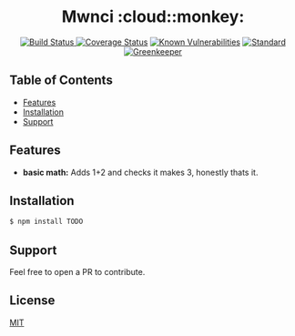 <h1 align="center">Mwnci :cloud::monkey:</h1>

<div align="center">
  <!-- Build Status -->
  <a href="https://travis-ci.org/Deuaidd/mwnci">
    <img src="https://api.travis-ci.org/Deuaidd/mwnci.svg?branch=master"
      alt="Build Status" />
  </a>
  <!-- Test Coverage -->
<a href='https://coveralls.io/github/Deuaidd/mwnci?branch=master'><img src='https://coveralls.io/repos/github/Deuaidd/mwnci/badge.svg?branch=master' alt='Coverage Status' /></a>
  <!-- Vulnerabilities-->
<a href="https://snyk.io/test/github/Deuaidd/mwnci"><img src="https://snyk.io/test/github/Deuaidd/mwnci/badge.svg" alt="Known Vulnerabilities" data-canonical-src="https://snyk.io/test/github/Deuaidd/mwnci" style="max-width:100%;"/></a>
  <!-- Standard -->
  <a href="https://standardjs.com">
    <img src="https://img.shields.io/badge/code%20style-standard-brightgreen.svg"
      alt="Standard" />
  </a>
  <a href="https://greenkeeper.io">
    <img src="https://badges.greenkeeper.io/Deuaidd/mwnci.svg"
      alt="Greenkeeper" />
  </a>
</div>

## Table of Contents

- [Features](#features)
- [Installation](#installation)
- [Support](#support)

## Features
- __basic math:__ Adds 1+2 and checks it makes 3, honestly thats it.

## Installation
```sh
$ npm install TODO
```

## Support
Feel free to open a PR to contribute.

## License
[MIT](https://tldrlegal.com/license/mit-license)
